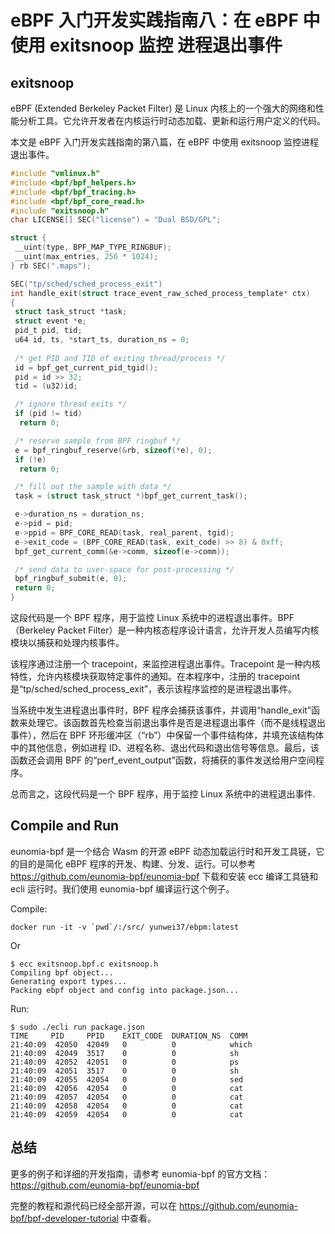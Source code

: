 # eBPF 入门开发实践指南八：在 eBPF 中使用 exitsnoop 监控 进程退出事件

## exitsnoop

eBPF (Extended Berkeley Packet Filter) 是 Linux 内核上的一个强大的网络和性能分析工具。它允许开发者在内核运行时动态加载、更新和运行用户定义的代码。

本文是 eBPF 入门开发实践指南的第八篇，在 eBPF 中使用 exitsnoop 监控进程退出事件。

```c
#include "vmlinux.h"
#include <bpf/bpf_helpers.h>
#include <bpf/bpf_tracing.h>
#include <bpf/bpf_core_read.h>
#include "exitsnoop.h"
char LICENSE[] SEC("license") = "Dual BSD/GPL";

struct {
 __uint(type, BPF_MAP_TYPE_RINGBUF);
 __uint(max_entries, 256 * 1024);
} rb SEC(".maps");

SEC("tp/sched/sched_process_exit")
int handle_exit(struct trace_event_raw_sched_process_template* ctx)
{
 struct task_struct *task;
 struct event *e;
 pid_t pid, tid;
 u64 id, ts, *start_ts, duration_ns = 0;
 
 /* get PID and TID of exiting thread/process */
 id = bpf_get_current_pid_tgid();
 pid = id >> 32;
 tid = (u32)id;

 /* ignore thread exits */
 if (pid != tid)
  return 0;

 /* reserve sample from BPF ringbuf */
 e = bpf_ringbuf_reserve(&rb, sizeof(*e), 0);
 if (!e)
  return 0;

 /* fill out the sample with data */
 task = (struct task_struct *)bpf_get_current_task();

 e->duration_ns = duration_ns;
 e->pid = pid;
 e->ppid = BPF_CORE_READ(task, real_parent, tgid);
 e->exit_code = (BPF_CORE_READ(task, exit_code) >> 8) & 0xff;
 bpf_get_current_comm(&e->comm, sizeof(e->comm));

 /* send data to user-space for post-processing */
 bpf_ringbuf_submit(e, 0);
 return 0;
}
```

这段代码是一个 BPF 程序，用于监控 Linux 系统中的进程退出事件。BPF（Berkeley Packet Filter）是一种内核态程序设计语言，允许开发人员编写内核模块以捕获和处理内核事件。

该程序通过注册一个 tracepoint，来监控进程退出事件。Tracepoint 是一种内核特性，允许内核模块获取特定事件的通知。在本程序中，注册的 tracepoint 是“tp/sched/sched_process_exit”，表示该程序监控的是进程退出事件。

当系统中发生进程退出事件时，BPF 程序会捕获该事件，并调用“handle_exit”函数来处理它。该函数首先检查当前退出事件是否是进程退出事件（而不是线程退出事件），然后在 BPF 环形缓冲区（“rb”）中保留一个事件结构体，并填充该结构体中的其他信息，例如进程 ID、进程名称、退出代码和退出信号等信息。最后，该函数还会调用 BPF 的“perf_event_output”函数，将捕获的事件发送给用户空间程序。

总而言之，这段代码是一个 BPF 程序，用于监控 Linux 系统中的进程退出事件.

## Compile and Run

eunomia-bpf 是一个结合 Wasm 的开源 eBPF 动态加载运行时和开发工具链，它的目的是简化 eBPF 程序的开发、构建、分发、运行。可以参考 <https://github.com/eunomia-bpf/eunomia-bpf> 下载和安装 ecc 编译工具链和 ecli 运行时。我们使用 eunomia-bpf 编译运行这个例子。

Compile:

```shell
docker run -it -v `pwd`/:/src/ yunwei37/ebpm:latest
```

Or

```console
$ ecc exitsnoop.bpf.c exitsnoop.h
Compiling bpf object...
Generating export types...
Packing ebpf object and config into package.json...
```

Run:

```console
$ sudo ./ecli run package.json 
TIME     PID     PPID    EXIT_CODE  DURATION_NS  COMM    
21:40:09  42050  42049   0          0            which
21:40:09  42049  3517    0          0            sh
21:40:09  42052  42051   0          0            ps
21:40:09  42051  3517    0          0            sh
21:40:09  42055  42054   0          0            sed
21:40:09  42056  42054   0          0            cat
21:40:09  42057  42054   0          0            cat
21:40:09  42058  42054   0          0            cat
21:40:09  42059  42054   0          0            cat
```

## 总结

更多的例子和详细的开发指南，请参考 eunomia-bpf 的官方文档：<https://github.com/eunomia-bpf/eunomia-bpf>

完整的教程和源代码已经全部开源，可以在 <https://github.com/eunomia-bpf/bpf-developer-tutorial> 中查看。
